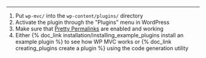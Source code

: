 ---
1. Put `wp-mvc/` into the `wp-content/plugins/` directory
1. Activate the plugin through the "Plugins" menu in WordPress
1. Make sure that [Pretty Permalinks](http://codex.wordpress.org/Introduction_to_Blogging#Pretty_Permalinks) are enabled and working
1. Either {% doc_link installation/installing_example_plugins install an example plugin %} to see how WP MVC works or {% doc_link creating_plugins create a plugin %} using the code generation utility